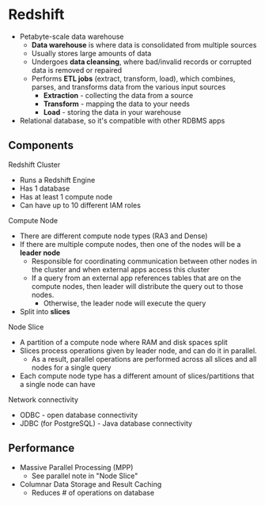 # Redshift

- Petabyte-scale data warehouse
	- **Data warehouse** is where data is consolidated from multiple sources
	- Usually stores large amounts of data
	- Undergoes **data cleansing**, where bad/invalid records or corrupted data is removed or repaired
	- Performs **ETL jobs** (extract, transform, load), which combines, parses, and transforms data from the various input sources
		- **Extraction** - collecting the data from a source
		- **Transform** - mapping the data to your needs
		- **Load** - storing the data in your warehouse
- Relational database, so it's compatible with other RDBMS apps

## Components

Redshift Cluster
- Runs a Redshift Engine
- Has 1 database
- Has at least 1 compute node
- Can have up to 10 different IAM roles

Compute Node
- There are different compute node types (RA3 and Dense)
- If there are multiple compute nodes, then one of the nodes will be a **leader node**
	- Responsible for coordinating communication between other nodes in the cluster and when external apps access this cluster
	- If a query from an external app references tables that are on the compute nodes, then leader will distribute the query out to those nodes.
		- Otherwise, the leader node will execute the query
- Split into **slices**

Node Slice
- A partition of a compute node where RAM and disk spaces split
- Slices process operations given by leader node, and can do it in parallel.
	- As a result, parallel operations are performed across all slices and all nodes for a single query
- Each compute node type has a different amount of slices/partitions that a single node can have

Network connectivity
- ODBC - open database connectivity
- JDBC (for PostgreSQL) - Java database connectivity

## Performance
- Massive Parallel Processing (MPP)
	- See parallel note in "Node Slice"
- Columnar Data Storage and Result Caching
	- Reduces # of operations on database
